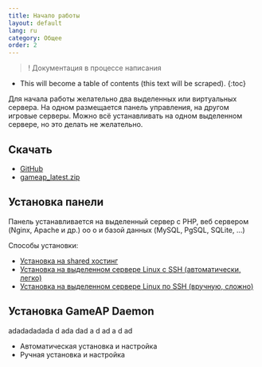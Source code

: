```yaml
---
title: Начало работы
layout: default
lang: ru
category: Общее
order: 2
---
```


>! Документация в процессе написания

* This will become a table of contents (this text will be scraped).
{:toc}

Для начала работы желательно два выделенных или виртуальных сервера. На одном размещается панель управления, на другом игровые серверы. Можно всё устанавливать на одном выделенном сервере, но это делать не желательно.

## Скачать

* [GitHub](https://github.com/et-nik/gameap)
* [gameap_latest.zip](http://www.gameap.ru/gameap_latest.zip)

## Установка панели

Панель устанавливается на выделенный сервер с PHP, веб сервером (Nginx, Apache и др.)   оо о  и базой данных (MySQL, PgSQL, SQLite, ...)

Способы установки:

* [Установка на shared хостинг](/ru/shared_install.html)
* [Установка на выделенном сервере Linux с SSH (автоматически, легко)](/ru/auto_install.html)
* [Установка на выделенном сервере Linux по SSH (вручную, сложно)](/ru/manual_install.html)

## Установка GameAP Daemon
adadadadada
d
ada
dad
a
d
ad
a
d
ad

* Автоматическая установка и настройка
* Ручная установка и настройка
